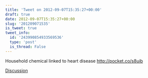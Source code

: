 ```yaml
---
title: 'Tweet on 2012-09-07T15:35:27+00:00'
draft: true
date: 2012-09-07T15:35:27+00:00
slug: '201209071535'
is_tweet: true
tweet_info:
  id: '243990854933569536'
  type: 'post'
  is_thread: False
---
```




Household chemical linked to heart disease <http://pocket.co/s8uib>

[Discussion](https://x.com/sytelus/status/243990854933569536)
